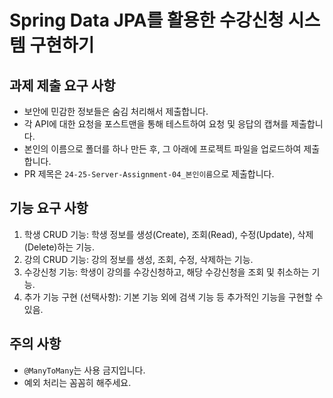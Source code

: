 # Spring Data JPA를 활용한 수강신청 시스템 구현하기

## 과제 제출 요구 사항
* 보안에 민감한 정보들은 숨김 처리해서 제출합니다.
* 각 API에 대한 요청을 포스트맨을 통해 테스트하여 요청 및 응답의 캡쳐를 제출합니다.
* 본인의 이름으로 폴더를 하나 만든 후, 그 아래에 프로젝트 파일을 업로드하여 제출합니다.
* PR 제목은 `24-25-Server-Assignment-04_본인이름`으로 제출합니다. 

## 기능 요구 사항
1. 학생 CRUD 기능: 학생 정보를 생성(Create), 조회(Read), 수정(Update), 삭제(Delete)하는 기능.
2. 강의 CRUD 기능: 강의 정보를 생성, 조회, 수정, 삭제하는 기능.
3. 수강신청 기능: 학생이 강의를 수강신청하고, 해당 수강신청을 조회 및 취소하는 기능.
4. 추가 기능 구현 (선택사항): 기본 기능 외에 검색 기능 등 추가적인 기능을 구현할 수 있음.

## 주의 사항
* `@ManyToMany`는 사용 금지입니다.
* 예외 처리는 꼼꼼히 해주세요.
